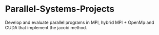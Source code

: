 # Parallel-Systems-Projects
Develop and evaluate parallel programs in MPI, hybrid MPI + OpenMp and CUDA that implement the jacobi method.
